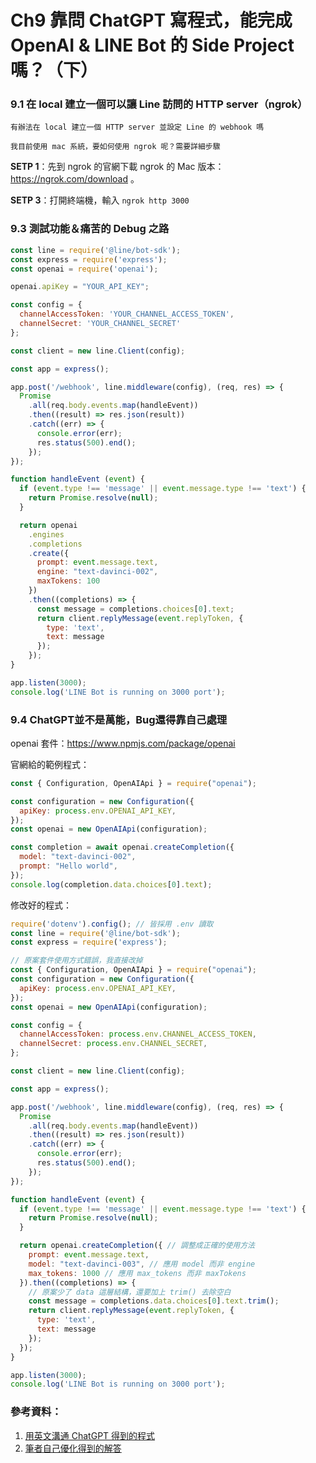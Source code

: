 # Ch9	靠問 ChatGPT 寫程式，能完成 OpenAI & LINE Bot 的 Side Project 嗎？（下）

### 9.1	在 local 建立一個可以讓 Line 訪問的 HTTP server（ngrok）

`有辦法在 local 建立一個 HTTP server 並設定 Line 的 webhook 嗎`

`我目前使用 mac 系統，要如何使用 ngrok 呢？需要詳細步驟`

**SETP 1**：先到 ngrok 的官網下載 ngrok 的 Mac 版本：https://ngrok.com/download 。

**SETP 3**：打開終端機，輸入 `ngrok http 3000`

### 9.3	測試功能＆痛苦的 Debug 之路

```js
const line = require('@line/bot-sdk');
const express = require('express');
const openai = require('openai');

openai.apiKey = "YOUR_API_KEY";

const config = {
  channelAccessToken: 'YOUR_CHANNEL_ACCESS_TOKEN',
  channelSecret: 'YOUR_CHANNEL_SECRET'
};

const client = new line.Client(config);

const app = express();

app.post('/webhook', line.middleware(config), (req, res) => {
  Promise
    .all(req.body.events.map(handleEvent))
    .then((result) => res.json(result))
    .catch((err) => {
      console.error(err);
      res.status(500).end();
    });
});

function handleEvent (event) {
  if (event.type !== 'message' || event.message.type !== 'text') {
    return Promise.resolve(null);
  }

  return openai
    .engines
    .completions
    .create({
      prompt: event.message.text,
      engine: "text-davinci-002",
      maxTokens: 100
    })
    .then((completions) => {
      const message = completions.choices[0].text;
      return client.replyMessage(event.replyToken, {
        type: 'text',
        text: message
      });
    });
}

app.listen(3000);
console.log('LINE Bot is running on 3000 port');
```

### 9.4	ChatGPT並不是萬能，Bug還得靠自己處理

openai 套件：https://www.npmjs.com/package/openai

官網給的範例程式：
```js
const { Configuration, OpenAIApi } = require("openai");

const configuration = new Configuration({
  apiKey: process.env.OPENAI_API_KEY,
});
const openai = new OpenAIApi(configuration);

const completion = await openai.createCompletion({
  model: "text-davinci-002",
  prompt: "Hello world",
});
console.log(completion.data.choices[0].text);
```

修改好的程式：
```js
require('dotenv').config(); // 皆採用 .env 讀取
const line = require('@line/bot-sdk');
const express = require('express');

// 原案套件使用方式錯誤，我直接改掉
const { Configuration, OpenAIApi } = require("openai"); 
const configuration = new Configuration({
  apiKey: process.env.OPENAI_API_KEY,
});
const openai = new OpenAIApi(configuration);

const config = {
  channelAccessToken: process.env.CHANNEL_ACCESS_TOKEN,
  channelSecret: process.env.CHANNEL_SECRET,
};

const client = new line.Client(config);

const app = express();

app.post('/webhook', line.middleware(config), (req, res) => {
  Promise
    .all(req.body.events.map(handleEvent))
    .then((result) => res.json(result))
    .catch((err) => {
      console.error(err);
      res.status(500).end();
    });
});

function handleEvent (event) {
  if (event.type !== 'message' || event.message.type !== 'text') {
    return Promise.resolve(null);
  }

  return openai.createCompletion({ // 調整成正確的使用方法
    prompt: event.message.text,
    model: "text-davinci-003", // 應用 model 而非 engine
    max_tokens: 1000 // 應用 max_tokens 而非 maxTokens
  }).then((completions) => {
    // 原案少了 data 這層結構，還要加上 trim() 去除空白
    const message = completions.data.choices[0].text.trim();
    return client.replyMessage(event.replyToken, {
      type: 'text',
      text: message
    });
  });
}

app.listen(3000);
console.log('LINE Bot is running on 3000 port');
```

### 參考資料：
1.	[用英文溝通 ChatGPT 得到的程式](https://github.com/dean9703111/chatGPT2/blob/master/Ch09/myproject/en-index.js)
2.	[筆者自己優化得到的解答](https://github.com/dean9703111/chatGPT2/blob/master/Ch09/myproject/index.js)
